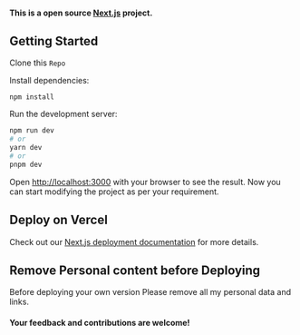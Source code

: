 #### This is a open source [Next.js](https://nextjs.org/) project.

## Getting Started

Clone this `Repo`

Install dependencies:

`npm install`


Run the development server:

```bash
npm run dev
# or
yarn dev
# or
pnpm dev
```

Open [http://localhost:3000](http://localhost:3000) with your browser to see the result.
 Now you can start modifying the project as per your requirement.

## Deploy on Vercel

Check out our [Next.js deployment documentation](https://nextjs.org/docs/deployment) for more details.

## Remove Personal content before Deploying
Before deploying your own version Please remove all my personal data and links.

 
#### Your feedback and contributions are welcome!

